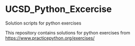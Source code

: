 # UCSD_Python_Excercise
Solution scripts for python exercises

This repository contains solutions for python exercises from https://www.practicepython.org/exercises/
